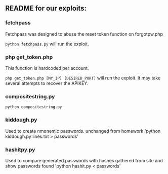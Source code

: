 README for our exploits:
-----------------------

### fetchpass

Fetchpass was designed to abuse the reset token function on forgotpw.php

`python fetchpass.py` will run the exploit.

### php get_token.php

This function is hardcoded per account.

`php get_token.php [MY_IP] [DESIRED_PORT]` will run the exploit.  It may take several attempts to recover the APIKEY.

### compositestring.py

`python compositestring.py`

### kiddough.py

Used to create nmonemic passwords. unchanged from homework
'python kiddough.py lines.txt > passwords'

### hashitpy.py

Used to compare generated passwords with hashes gathered from site and show passwords found
'python hashit.py <file-with-user-name-and-hash> < passwords'
